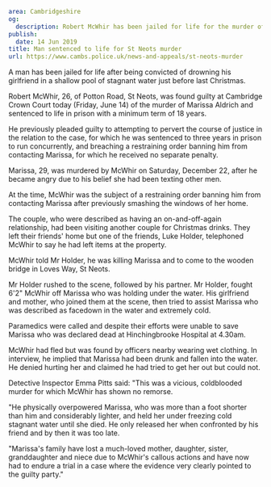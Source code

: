 ```yaml
area: Cambridgeshire
og:
  description: Robert McWhir has been jailed for life for the murder of Marissa Aldrich in St Neots in September
publish:
  date: 14 Jun 2019
title: Man sentenced to life for St Neots murder
url: https://www.cambs.police.uk/news-and-appeals/st-neots-murder
```

A man has been jailed for life after being convicted of drowning his girlfriend in a shallow pool of stagnant water just before last Christmas.

Robert McWhir, 26, of Potton Road, St Neots, was found guilty at Cambridge Crown Court today (Friday, June 14) of the murder of Marissa Aldrich and sentenced to life in prison with a minimum term of 18 years.

He previously pleaded guilty to attempting to pervert the course of justice in the relation to the case, for which he was sentenced to three years in prison to run concurrently, and breaching a restraining order banning him from contacting Marissa, for which he received no separate penalty.

Marissa, 29, was murdered by McWhir on Saturday, December 22, after he became angry due to his belief she had been texting other men.

At the time, McWhir was the subject of a restraining order banning him from contacting Marissa after previously smashing the windows of her home.

The couple, who were described as having an on-and-off-again relationship, had been visiting another couple for Christmas drinks. They left their friends' home but one of the friends, Luke Holder, telephoned McWhir to say he had left items at the property.

McWhir told Mr Holder, he was killing Marissa and to come to the wooden bridge in Loves Way, St Neots.

Mr Holder rushed to the scene, followed by his partner. Mr Holder, fought 6'2" McWhir off Marissa who was holding under the water. His girlfriend and mother, who joined them at the scene, then tried to assist Marissa who was described as facedown in the water and extremely cold.

Paramedics were called and despite their efforts were unable to save Marissa who was declared dead at Hinchingbrooke Hospital at 4.30am.

McWhir had fled but was found by officers nearby wearing wet clothing. In interview, he implied that Marissa had been drunk and fallen into the water. He denied hurting her and claimed he had tried to get her out but could not.

Detective Inspector Emma Pitts said: "This was a vicious, coldblooded murder for which McWhir has shown no remorse.

"He physically overpowered Marissa, who was more than a foot shorter than him and considerably lighter, and held her under freezing cold stagnant water until she died. He only released her when confronted by his friend and by then it was too late.

"Marissa's family have lost a much-loved mother, daughter, sister, granddaughter and niece due to McWhir's callous actions and have now had to endure a trial in a case where the evidence very clearly pointed to the guilty party."

